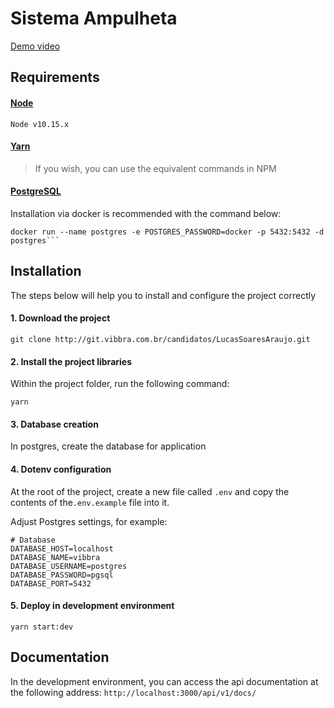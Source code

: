 # Sistema Ampulheta

[Demo video](https://youtu.be/R8T7Kv3XJro)

## Requirements

#### [Node](https://nodejs.org/en/download/)

```
Node v10.15.x
```

#### [Yarn](https://yarnpkg.com/lang/pt-br/docs/install/#debian-stable)

> If you wish, you can use the equivalent commands in NPM

#### [PostgreSQL](https://www.postgresql.org/download/)

Installation via docker is recommended with the command below:

````
docker run --name postgres -e POSTGRES_PASSWORD=docker -p 5432:5432 -d postgres```
````

## Installation

The steps below will help you to install and configure the project correctly

#### 1. Download the project

```
git clone http://git.vibbra.com.br/candidatos/LucasSoaresAraujo.git
```

#### 2. Install the project libraries

Within the project folder, run the following command:

```
yarn
```

#### 3. Database creation

In postgres, create the database for application

#### 4. Dotenv configuration

At the root of the project, create a new file called `.env` and copy the contents of the`.env.example` file into it.

Adjust Postgres settings, for example:

```
# Database
DATABASE_HOST=localhost
DATABASE_NAME=vibbra
DATABASE_USERNAME=postgres
DATABASE_PASSWORD=pgsql
DATABASE_PORT=5432

```

#### 5. Deploy in development environment

```
yarn start:dev
```

## Documentation

In the development environment, you can access the api documentation at the following address: `http://localhost:3000/api/v1/docs/`
